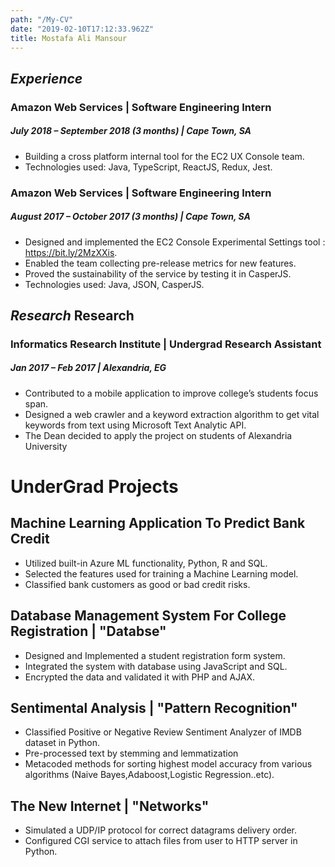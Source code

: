 ```yaml
---
path: "/My-CV"
date: "2019-02-10T17:12:33.962Z"
title: Mostafa Ali Mansour
---
```


## __***Experience***__
### Amazon Web Services | Software Engineering Intern
##### July 2018 – September 2018 (3 months) | Cape Town, SA
* Building a cross platform internal tool for the EC2 UX Console team.
* Technologies used: Java, TypeScript, ReactJS, Redux, Jest.

### Amazon Web Services | Software Engineering Intern
##### August 2017 – October 2017 (3 months) | Cape Town, SA
* Designed and implemented the EC2 Console Experimental Settings tool :
  https://bit.ly/2MzXXis.
* Enabled the team collecting pre-release metrics for new features.
* Proved the sustainability of the service by testing it in CasperJS.
* Technologies used: Java, JSON, CasperJS.

## __***Research***__ Research

### Informatics Research Institute | Undergrad Research Assistant
##### Jan 2017 – Feb 2017 | Alexandria, EG
* Contributed to a mobile application to improve college’s students focus span.
* Designed a web crawler and a keyword extraction algorithm to get vital
  keywords from text using Microsoft Text Analytic API.
* The Dean decided to apply the project on students of Alexandria University

# UnderGrad Projects
## Machine Learning Application To Predict Bank Credit
* Utilized built-in Azure ML functionality, Python, R and SQL.
* Selected the features used for training a Machine Learning model.
* Classified bank customers as good or bad credit risks.

## Database Management System For College Registration | "Databse"
* Designed and Implemented a student registration form system.
* Integrated the system with database using JavaScript and SQL.
* Encrypted the data and validated it with PHP and AJAX.

## Sentimental Analysis | "Pattern Recognition"
* Classified Positive or Negative Review Sentiment Analyzer of IMDB dataset in Python.
* Pre-processed text by stemming and lemmatization
* Metacoded methods for sorting highest model accuracy from various algorithms (Naive Bayes,Adaboost,Logistic Regression..etc).

## The New Internet | "Networks"
* Simulated a UDP/IP protocol for correct datagrams delivery order.
* Configured CGI service to attach files from user to HTTP server in Python.